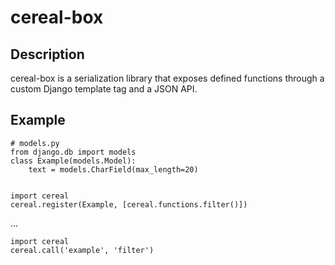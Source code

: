 # cereal-box

## Description
cereal-box is a serialization library that exposes defined functions through a custom Django template tag and a JSON API.

## Example
	# models.py
	from django.db import models
	class Example(models.Model):
		text = models.CharField(max_length=20)


	import cereal
	cereal.register(Example, [cereal.functions.filter()])

...

	import cereal
	cereal.call('example', 'filter')
